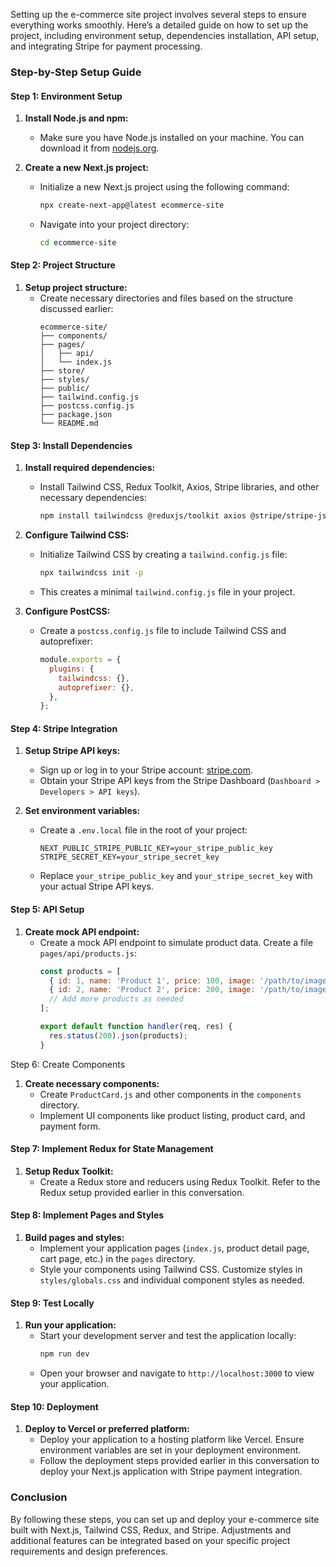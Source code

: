 Setting up the e-commerce site project involves several steps to ensure everything works smoothly. Here’s a detailed guide on how to set up the project, including environment setup, dependencies installation, API setup, and integrating Stripe for payment processing.

### Step-by-Step Setup Guide

#### Step 1: Environment Setup

1. **Install Node.js and npm:**
   - Make sure you have Node.js installed on your machine. You can download it from [nodejs.org](https://nodejs.org/).

2. **Create a new Next.js project:**
   - Initialize a new Next.js project using the following command:
     ```bash
     npx create-next-app@latest ecommerce-site
     ```
   - Navigate into your project directory:
     ```bash
     cd ecommerce-site
     ```

#### Step 2: Project Structure

1. **Setup project structure:**
   - Create necessary directories and files based on the structure discussed earlier:
     ```plaintext
     ecommerce-site/
     ├── components/
     ├── pages/
     │   ├── api/
     │   └── index.js
     ├── store/
     ├── styles/
     ├── public/
     ├── tailwind.config.js
     ├── postcss.config.js
     ├── package.json
     └── README.md
     ```

#### Step 3: Install Dependencies

1. **Install required dependencies:**
   - Install Tailwind CSS, Redux Toolkit, Axios, Stripe libraries, and other necessary dependencies:
     ```bash
     npm install tailwindcss @reduxjs/toolkit axios @stripe/stripe-js @stripe/react-stripe-js
     ```

2. **Configure Tailwind CSS:**
   - Initialize Tailwind CSS by creating a `tailwind.config.js` file:
     ```bash
     npx tailwindcss init -p
     ```
   - This creates a minimal `tailwind.config.js` file in your project.

3. **Configure PostCSS:**
   - Create a `postcss.config.js` file to include Tailwind CSS and autoprefixer:
     ```js
     module.exports = {
       plugins: {
         tailwindcss: {},
         autoprefixer: {},
       },
     };
     ```

#### Step 4: Stripe Integration

1. **Setup Stripe API keys:**
   - Sign up or log in to your Stripe account: [stripe.com](https://stripe.com/).
   - Obtain your Stripe API keys from the Stripe Dashboard (`Dashboard > Developers > API keys`).

2. **Set environment variables:**
   - Create a `.env.local` file in the root of your project:
     ```
     NEXT_PUBLIC_STRIPE_PUBLIC_KEY=your_stripe_public_key
     STRIPE_SECRET_KEY=your_stripe_secret_key
     ```
   - Replace `your_stripe_public_key` and `your_stripe_secret_key` with your actual Stripe API keys.

#### Step 5: API Setup

1. **Create mock API endpoint:**
   - Create a mock API endpoint to simulate product data. Create a file `pages/api/products.js`:
     ```js
     const products = [
       { id: 1, name: 'Product 1', price: 100, image: '/path/to/image1.jpg' },
       { id: 2, name: 'Product 2', price: 200, image: '/path/to/image2.jpg' },
       // Add more products as needed
     ];

     export default function handler(req, res) {
       res.status(200).json(products);
     }
     ```

 Step 6: Create Components

1. **Create necessary components:**
   - Create `ProductCard.js` and other components in the `components` directory.
   - Implement UI components like product listing, product card, and payment form.

#### Step 7: Implement Redux for State Management

1. **Setup Redux Toolkit:**
   - Create a Redux store and reducers using Redux Toolkit. Refer to the Redux setup provided earlier in this conversation.

#### Step 8: Implement Pages and Styles

1. **Build pages and styles:**
   - Implement your application pages (`index.js`, product detail page, cart page, etc.) in the `pages` directory.
   - Style your components using Tailwind CSS. Customize styles in `styles/globals.css` and individual component styles as needed.

#### Step 9: Test Locally

1. **Run your application:**
   - Start your development server and test the application locally:
     ```bash
     npm run dev
     ```
   - Open your browser and navigate to `http://localhost:3000` to view your application.

#### Step 10: Deployment

1. **Deploy to Vercel or preferred platform:**
   - Deploy your application to a hosting platform like Vercel. Ensure environment variables are set in your deployment environment.
   - Follow the deployment steps provided earlier in this conversation to deploy your Next.js application with Stripe payment integration.

### Conclusion

By following these steps, you can set up and deploy your e-commerce site built with Next.js, Tailwind CSS, Redux, and Stripe. Adjustments and additional features can be integrated based on your specific project requirements and design preferences.
